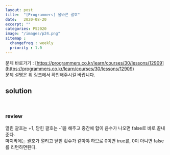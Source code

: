 ```yaml
---
layout: post
title:  "[Programmers] 올바른 괄호"
date:   2020-08-20
excerpt: ""
categories: PS2020
image: "/images/p24.png"
sitemap :
  changefreq : weekly
  priority : 1.0
---
```


문제 바로가기 : [https://programmers.co.kr/learn/courses/30/lessons/12909](https://programmers.co.kr/learn/courses/30/lessons/12909)<br>
문제 설명은 위 링크에서 확인해주시길 바랍니다.
<br>
## solution
<script src="https://gist.github.com/yooniversal/9b0cb5d925154c38e7b63b3002dd4802.js"></script>
<br>

### review
열린 괄호는 +1, 닫힌 괄호는 -1을 해주고 중간에 합이 음수가 나오면 false로 바로 끝내준다.<br>
마지막에는 괄호가 열리고 닫힌 횟수가 같아야 하므로 0이면 true를, 0이 아니면 false를 리턴하면된다.

<script src="https://utteranc.es/client.js"
        repo="yooniversal/blog-comments"
        issue-term="pathname"
        theme="github-light"
        crossorigin="anonymous"
        async>
</script>
